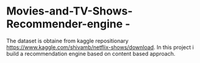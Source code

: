 # Movies-and-TV-Shows-Recommender-engine -
The dataset is obtaine from kaggle repositionary https://www.kaggle.com/shivamb/netflix-shows/download. In this project i build a recommendation engine based on content based approach.
